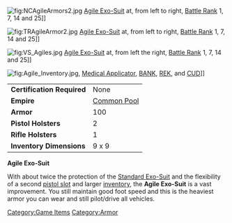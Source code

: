 ![](NCAgileArmors2.jpg "fig:NCAgileArmors2.jpg") [Agile
Exo-Suit](Agile_Exo-Suit "wikilink") at, from left to right, [Battle
Rank](Battle_Rank "wikilink") 1, 7, 14 and 25\]\]

![](TRAgileArmor2.jpg "fig:TRAgileArmor2.jpg") [Agile
Exo-Suit](Agile_Exo-Suit "wikilink") at, from left to right, [Battle
Rank](Battle_Rank "wikilink") 1, 7, 14 and 25\]\]

![](VS_Agiles.jpg "fig:VS_Agiles.jpg") [Agile
Exo-Suit](Agile_Exo-Suit "wikilink") at, from left the right, [Battle
Rank](Battle_Rank "wikilink") 1, 7, 14 and 25\]\]

![](Agile_Inventory.jpg "fig:Agile_Inventory.jpg"), [Medical
Applicator](Medical_Applicator "wikilink"), [BANK](BANK "wikilink"),
[REK](REK "wikilink"), and [CUD](CUD "wikilink")\]\]

|                            |                                       |
|----------------------------|---------------------------------------|
| **Certification Required** | None                                  |
| **Empire**                 | [Common Pool](Common_Pool "wikilink") |
| **Armor**                  | 100                                   |
| **Pistol Holsters**        | 2                                     |
| **Rifle Holsters**         | 1                                     |
| **Inventory Dimensions**   | 9 x 9                                 |

**Agile Exo-Suit**

With about twice the protection of the [Standard
Exo-Suit](Standard_Exo-Suit "wikilink") and the flexibility of a second
[pistol slot](holster "wikilink") and larger
[inventory](inventory "wikilink"), the **Agile Exo-Suit** is a vast
improvement. You still maintain good foot speed and this is the heaviest
armor you can wear and still pilot/drive all vehicles.

[Category:Game Items](Category:Game_Items "wikilink")
[Category:Armor](Category:Armor "wikilink")